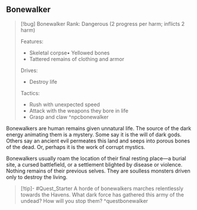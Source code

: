 ## Bonewalker
>[!bug] Bonewalker
>Rank: Dangerous (2 progress per harm; inflicts 2 harm)
>
>Features:
>	- Skeletal corpse• Yellowed bones
>	- Tattered remains of clothing and armor
>
>Drives:
>	- Destroy life
>
>Tactics:
>	- Rush with unexpected speed
>	- Attack with the weapons they bore in life
>	- Grasp and claw
^npcbonewalker

Bonewalkers are human remains given unnatural life. The source of the dark energy animating them is a mystery. Some say it is the will of dark gods. Others say an ancient evil permeates this land and seeps into porous bones of the dead. Or, perhaps it is the work of corrupt mystics.

Bonewalkers usually roam the location of their final resting place—a burial site, a cursed battlefield, or a settlement blighted by disease or violence. Nothing remains of their previous selves. They are soulless monsters driven only to destroy the living.

>[!tip]- #Quest_Starter
>A horde of bonewalkers marches relentlessly towards the Havens. What dark force has gathered this army of the undead? How will you stop them?
>^questbonewalker